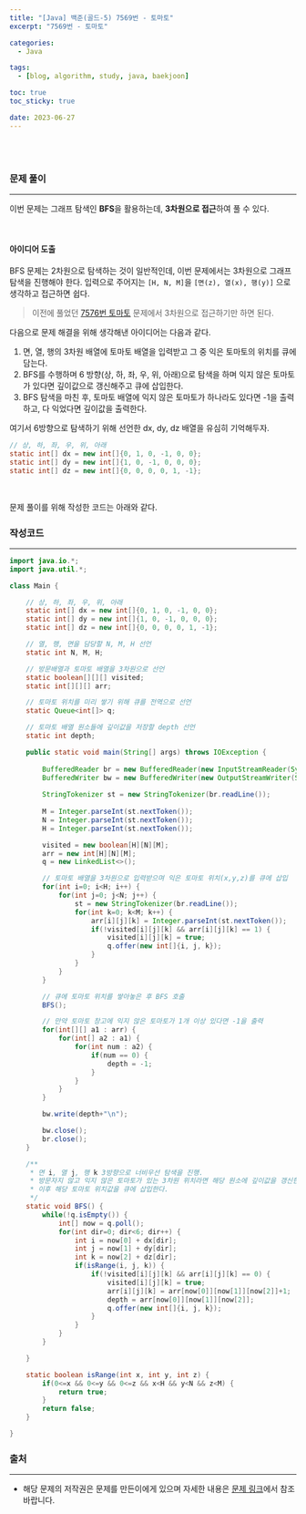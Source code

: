 ```yaml
---
title: "[Java] 백준(골드-5) 7569번 - 토마토"
excerpt: "7569번 - 토마토"

categories:
  - Java

tags:
  - [blog, algorithm, study, java, baekjoon]

toc: true
toc_sticky: true

date: 2023-06-27
---
```


<br><br>

### 문제 풀이

---

이번 문제는 그래프 탐색인 **BFS**을 활용하는데, **3차원으로 접근**하여 풀 수 있다.

<br>

#### 아이디어 도출

BFS 문제는 2차원으로 탐색하는 것이 일반적인데, 이번 문제에서는 3차원으로 그래프 탐색을 진행해야 한다.
입력으로 주어지는 `[H, N, M]`을 `[면(z), 열(x), 행(y)]` 으로 생각하고 접근하면 쉽다.

> 이전에 풀었던 [7576번 토마토](http://localhost:4000/java/181-post/) 문제에서 3차원으로 접근하기만 하면 된다.

다음으로 문제 해결을 위해 생각해낸 아이디어는 다음과 같다.

1. 면, 열, 행의 3차원 배열에 토마토 배열을 입력받고 그 중 익은 토마토의 위치를 큐에 담는다.
2. BFS를 수행하며 6 방향(상, 하, 좌, 우, 위, 아래)으로 탐색을 하며 익지 않은 토마토가 있다면 깊이값으로 갱신해주고 큐에 삽입한다.
3. BFS 탐색을 마친 후, 토마토 배열에 익지 않은 토마토가 하나라도 있다면 -1을 출력하고, 다 익었다면 깊이값을 출력한다.


여기서 6방향으로 탐색하기 위해 선언한 dx, dy, dz 배열을 유심히 기억해두자.

```java
// 상, 하, 좌, 우, 위, 아래
static int[] dx = new int[]{0, 1, 0, -1, 0, 0};
static int[] dy = new int[]{1, 0, -1, 0, 0, 0};
static int[] dz = new int[]{0, 0, 0, 0, 1, -1};
```


<br>

문제 풀이를 위해 작성한 코드는 아래와 같다.

### 작성코드

---

```java
import java.io.*;
import java.util.*;

class Main {    

    // 상, 하, 좌, 우, 위, 아래
    static int[] dx = new int[]{0, 1, 0, -1, 0, 0};
    static int[] dy = new int[]{1, 0, -1, 0, 0, 0};
    static int[] dz = new int[]{0, 0, 0, 0, 1, -1};

    // 열, 행, 면을 담당할 N, M, H 선언
    static int N, M, H;

    // 방문배열과 토마토 배열을 3차원으로 선언
    static boolean[][][] visited;
    static int[][][] arr;

    // 토마토 위치를 미리 쌓기 위해 큐를 전역으로 선언
    static Queue<int[]> q;

    // 토마토 배열 원소들에 깊이값을 저장할 depth 선언
    static int depth;

    public static void main(String[] args) throws IOException {
        
        BufferedReader br = new BufferedReader(new InputStreamReader(System.in));
        BufferedWriter bw = new BufferedWriter(new OutputStreamWriter(System.out));
        
        StringTokenizer st = new StringTokenizer(br.readLine());
        
        M = Integer.parseInt(st.nextToken());
        N = Integer.parseInt(st.nextToken());
        H = Integer.parseInt(st.nextToken());

        visited = new boolean[H][N][M];
        arr = new int[H][N][M];
        q = new LinkedList<>();

        // 토마토 배열을 3차원으로 입력받으며 익은 토마토 위치(x,y,z)를 큐에 삽입
        for(int i=0; i<H; i++) {
            for(int j=0; j<N; j++) {
                st = new StringTokenizer(br.readLine());
                for(int k=0; k<M; k++) {
                    arr[i][j][k] = Integer.parseInt(st.nextToken());
                    if(!visited[i][j][k] && arr[i][j][k] == 1) {
                        visited[i][j][k] = true;
                        q.offer(new int[]{i, j, k});
                    }
                }
            }
        }

        // 큐에 토마토 위치를 쌓아놓은 후 BFS 호출
        BFS();

        // 만약 토마토 창고에 익지 않은 토마토가 1개 이상 있다면 -1을 출력 
        for(int[][] a1 : arr) {
            for(int[] a2 : a1) {
                for(int num : a2) {
                    if(num == 0) {
                        depth = -1;
                    }
                }
            }
        }

        bw.write(depth+"\n");

        bw.close();
        br.close();
    }

    /**
     * 면 i, 열 j, 행 k 3방향으로 너비우선 탐색을 진행.
     * 방문자지 않고 익지 않은 토마토가 있는 3차원 위치라면 해당 원소에 깊이값을 갱신한다.
     * 이후 해당 토마토 위치값을 큐에 삽입한다.
     */
    static void BFS() {
        while(!q.isEmpty()) {
            int[] now = q.poll();
            for(int dir=0; dir<6; dir++) {
                int i = now[0] + dx[dir];
                int j = now[1] + dy[dir];
                int k = now[2] + dz[dir];
                if(isRange(i, j, k)) {
                    if(!visited[i][j][k] && arr[i][j][k] == 0) {
                        visited[i][j][k] = true;
                        arr[i][j][k] = arr[now[0]][now[1]][now[2]]+1;
                        depth = arr[now[0]][now[1]][now[2]];
                        q.offer(new int[]{i, j, k});
                    }
                }
            }
        }

    }

    static boolean isRange(int x, int y, int z) {
        if(0<=x && 0<=y && 0<=z && x<H && y<N && z<M) {
            return true;
        }
        return false;
    }

}
```

### 출처

---

- 해당 문제의 저작권은 문제를 만든이에게 있으며 자세한 내용은 [문제 링크](https://www.acmicpc.net/problem/7569)에서 참조바랍니다.